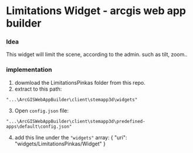 # Limitations Widget - arcgis web app builder

### Idea
This widget will limit the scene, according to the admin. 
such as tilt, zoom.. 
  

### implementation

1) dowmload the LimitationsPinkas folder from this repo.
2) extract to this path: 
```
"...\ArcGISWebAppBuilder\client\stemapp3d\widgets"
```

3) Open `config.json` file:

```
"...\ArcGISWebAppBuilder\client\stemapp3d\predefined-apps\default\config.json"
```
4) add this line under the `"widgets"` array:
    {
      "uri": "widgets/LimitationsPinkas/Widget"
    }

